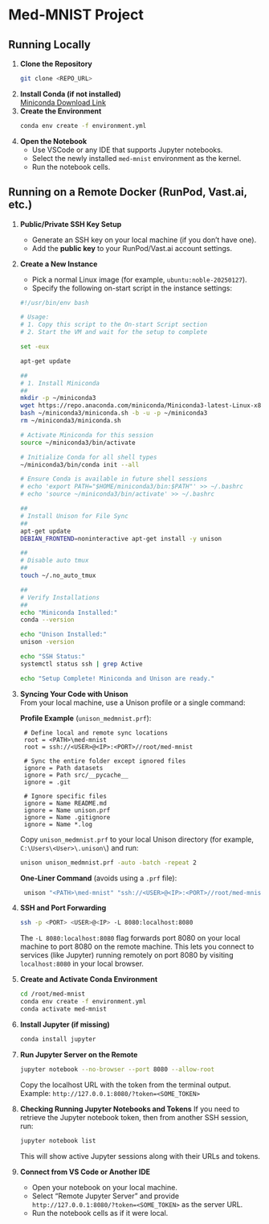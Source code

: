 # Med-MNIST Project

## Running Locally

1. **Clone the Repository**  
   ```bash
   git clone <REPO_URL>
   ```
2. **Install Conda (if not installed)**  
   [Miniconda Download Link](https://docs.conda.io/en/latest/miniconda.html)
3. **Create the Environment**  
   ```bash
   conda env create -f environment.yml
   ```
4. **Open the Notebook**  
   - Use VSCode or any IDE that supports Jupyter notebooks.
   - Select the newly installed `med-mnist` environment as the kernel.
   - Run the notebook cells.

## Running on a Remote Docker (RunPod, Vast.ai, etc.)

1. **Public/Private SSH Key Setup**  
   - Generate an SSH key on your local machine (if you don’t have one).
   - Add the **public key** to your RunPod/Vast.ai account settings.

2. **Create a New Instance**  
   - Pick a normal Linux image (for example, `ubuntu:noble-20250127`).
   - Specify the following on-start script in the instance settings:

   ```bash
   #!/usr/bin/env bash

   # Usage:
   # 1. Copy this script to the On-start Script section
   # 2. Start the VM and wait for the setup to complete

   set -eux

   apt-get update

   ##
   # 1. Install Miniconda
   ##
   mkdir -p ~/miniconda3
   wget https://repo.anaconda.com/miniconda/Miniconda3-latest-Linux-x86_64.sh -O ~/miniconda3/miniconda.sh
   bash ~/miniconda3/miniconda.sh -b -u -p ~/miniconda3
   rm ~/miniconda3/miniconda.sh

   # Activate Miniconda for this session
   source ~/miniconda3/bin/activate

   # Initialize Conda for all shell types
   ~/miniconda3/bin/conda init --all

   # Ensure Conda is available in future shell sessions
   # echo 'export PATH="$HOME/miniconda3/bin:$PATH"' >> ~/.bashrc
   # echo 'source ~/miniconda3/bin/activate' >> ~/.bashrc

   ##
   # Install Unison for File Sync
   ##
   apt-get update
   DEBIAN_FRONTEND=noninteractive apt-get install -y unison

   ##
   # Disable auto tmux
   ##
   touch ~/.no_auto_tmux

   ##
   # Verify Installations
   ##
   echo "Miniconda Installed:"
   conda --version

   echo "Unison Installed:"
   unison -version

   echo "SSH Status:"
   systemctl status ssh | grep Active

   echo "Setup Complete! Miniconda and Unison are ready."
   ```

3. **Syncing Your Code with Unison**  
   From your local machine, use a Unison profile or a single command:

   **Profile Example** (`unison_medmnist.prf`):
   ```
    # Define local and remote sync locations
    root = <PATH>\med-mnist
    root = ssh://<USER>@<IP>:<PORT>//root/med-mnist

    # Sync the entire folder except ignored files
    ignore = Path datasets
    ignore = Path src/__pycache__
    ignore = .git

    # Ignore specific files
    ignore = Name README.md
    ignore = Name unison.prf
    ignore = Name .gitignore
    ignore = Name *.log
   ```

   Copy `unison_medmnist.prf` to your local Unison directory (for example, `C:\Users\<User>\.unison\`) and run:
   ```bash
   unison unison_medmnist.prf -auto -batch -repeat 2
   ```

   **One-Liner Command** (avoids using a `.prf` file):
   ```powershell
    unison "<PATH>\med-mnist" "ssh://<USER>@<IP>:<PORT>//root/med-mnist" -auto -batch -repeat 2 -ignore "Path datasets" -ignore "Path src/__pycache__" -ignore "Path .git" -ignore "Name README.md" -ignore "Name unison.prf" -ignore "Name .gitignore" -ignore "Name *.log"

   ```

4. **SSH and Port Forwarding**
   ```bash
   ssh -p <PORT> <USER>@<IP> -L 8080:localhost:8080
   ```
   The `-L 8080:localhost:8080` flag forwards port 8080 on your local machine to port 8080 on the remote machine. This lets you connect to services (like Jupyter) running remotely on port 8080 by visiting `localhost:8080` in your local browser.

5. **Create and Activate Conda Environment**
   ```bash
   cd /root/med-mnist
   conda env create -f environment.yml
   conda activate med-mnist
   ```

6. **Install Jupyter (if missing)**
   ```bash
   conda install jupyter
   ```

7. **Run Jupyter Server on the Remote**
   ```bash
   jupyter notebook --no-browser --port 8080 --allow-root
   ```
   Copy the localhost URL with the token from the terminal output.  
   Example: `http://127.0.0.1:8080/?token=<SOME_TOKEN>`

8. **Checking Running Jupyter Notebooks and Tokens**
   If you need to retrieve the Jupyter notebook token, then from another SSH session, run:
   ```bash
   jupyter notebook list
   ```
   This will show active Jupyter sessions along with their URLs and tokens.

9. **Connect from VS Code or Another IDE**
   - Open your notebook on your local machine.
   - Select “Remote Jupyter Server” and provide `http://127.0.0.1:8080/?token=<SOME_TOKEN>` as the server URL.
   - Run the notebook cells as if it were local.